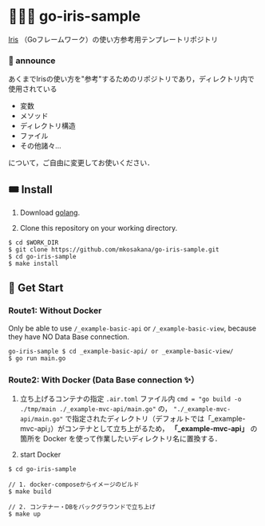 # 🦸🏼‍♂️ go-iris-sample

[Iris](https://github.com/kataras/iris) （Goフレームワーク）の使い方参考用テンプレートリポジトリ  


### 📢 announce

あくまでIrisの使い方を"参考"するためのリポジトリであり，ディレクトリ内で使用されている

- 変数
- メソッド
- ディレクトリ構造
- ファイル
- その他諸々...

について，ご自由に変更してお使いください．


## 🎟 Install

1. Download [golang](https://go.dev).

2. Clone this repository on your working directory.

```shell
$ cd $WORK_DIR
$ git clone https://github.com/mkosakana/go-iris-sample.git
$ cd go-iris-sample
$ make install
```


## 🐲 Get Start

### Route1: Without Docker
Only be able to use `/_example-basic-api` or `/_example-basic-view`, because they have NO Data Base connection.

```shell
go-iris-sample $ cd _example-basic-api/ or _example-basic-view/
$ go run main.go
```


### Route2: With Docker (Data Base connection ✨）

1. 立ち上げるコンテナの指定
`.air.toml` ファイル内 `cmd = "go build -o ./tmp/main ./_example-mvc-api/main.go"` の，
`"./_example-mvc-api/main.go"` で指定されたディレクトリ（デフォルトでは「_example-mvc-api」）がコンテナとして立ち上がるため，
**「_example-mvc-api」** の箇所を Docker を使って作業したいディレクトリ名に置換する．

4. start Docker

```shell
$ cd go-iris-sample

// 1. docker-composeからイメージのビルド
$ make build

// 2. コンテナー・DBをバックグラウンドで立ち上げ
$ make up
```
